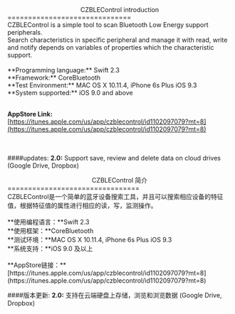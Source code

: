 <Center>CZBLEControl introduction</Center>
==============================
<br/>
CZBLEControl is a simple tool to scan Bluetooth Low Energy support peripherals.<br/> 
Search characteristics in specific peripheral and manage it with read, write and notify depends on variables of properties which the characteristic support.
<br/><br/>
**Programming language:** Swift 2.3<br/>
**Framework:** CoreBluetooth<br/>
**Test Environment:** MAC OS X 10.11.4, iPhone 6s Plus iOS 9.3<br/>
**System supported:** iOS 9.0 and above<br/><br/>

**AppStore Link:** [https://itunes.apple.com/us/app/czblecontrol/id1102097079?mt=8](https://itunes.apple.com/us/app/czblecontrol/id1102097079?mt=8)
<br/><br/><br/>

####updates:
**2.0:** Support save, review and delete data on cloud drives (Google Drive, Dropbox) 


<Center>CZBLEControl 简介</Center>
================================
<br/>
CZBLEControl是一个简单的蓝牙设备搜索工具，并且可以搜索相应设备的特征值，根据特征值的属性进行相应的读，写，监测操作。
<br/><br/>
**使用编程语言：**Swift 2.3<br/>
**使用框架：**CoreBluetooth<br/>
**测试环境：**MAC OS X 10.11.4, iPhone 6s Plus iOS 9.3<br/>
**系统支持：**iOS 9.0 及以上<br/><br/>
**AppStore链接：**[https://itunes.apple.com/us/app/czblecontrol/id1102097079?mt=8](https://itunes.apple.com/us/app/czblecontrol/id1102097079?mt=8)

####版本更新:
**2.0:** 支持在云端硬盘上存储，浏览和浏览数据 (Google Drive, Dropbox) 
